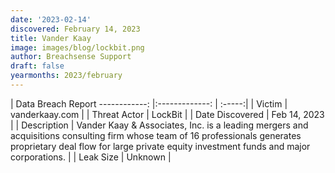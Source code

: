 ```yaml
---
date: '2023-02-14'
discovered: February 14, 2023
title: Vander Kaay
image: images/blog/lockbit.png
author: Breachsense Support
draft: false
yearmonths: 2023/february
---
```



| Data Breach Report
------------:     |:-------------:    | :-----:|
| Victim      | vanderkaay.com      | 
| Threat Actor      | LockBit      | 
| Date Discovered      | Feb 14, 2023      | 
| Description      | Vander Kaay & Associates, Inc. is a leading mergers and acquisitions consulting firm whose team of 16 professionals generates proprietary deal flow for large private equity investment funds and major corporations.      | 
| Leak Size      | Unknown      | 

